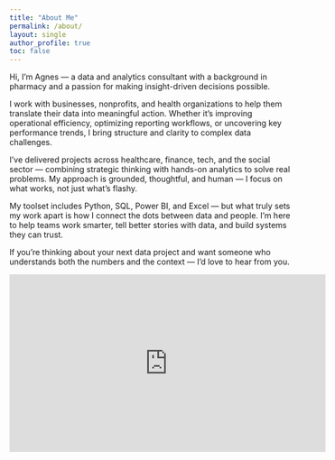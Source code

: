 ```yaml
---
title: "About Me"
permalink: /about/
layout: single
author_profile: true
toc: false
---
```


Hi, I’m Agnes — a data and analytics consultant with a background in pharmacy and a passion for making insight-driven decisions possible.

I work with businesses, nonprofits, and health organizations to help them translate their data into meaningful action. Whether it’s improving operational efficiency, optimizing reporting workflows, or uncovering key performance trends, I bring structure and clarity to complex data challenges.

I’ve delivered projects across healthcare, finance, tech, and the social sector — combining strategic thinking with hands-on analytics to solve real problems. My approach is grounded, thoughtful, and human — I focus on what works, not just what’s flashy.

My toolset includes Python, SQL, Power BI, and Excel — but what truly sets my work apart is how I connect the dots between data and people. I’m here to help teams work smarter, tell better stories with data, and build systems they can trust.

If you’re thinking about your next data project and want someone who understands both the numbers and the context — I’d love to hear from you.

<iframe width="560" height="315" src="https://www.youtube.com/embed/YOUR_VIDEO_ID" frameborder="0" allow="accelerometer; autoplay; clipboard-write; encrypted-media; gyroscope; picture-in-picture" allowfullscreen></iframe>
